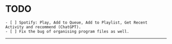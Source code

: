 # TODO

    - [ ] Spotify: Play, Add to Queue, Add to Playlist, Get Recent Activity and recommend (ChatGPT).
    - [ ] Fix the bug of organising program files as well.
---
